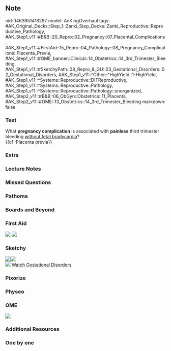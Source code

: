 ## Note
nid: 1463951418297
model: AnKingOverhaul
tags: #AK_Original_Decks::Step_1::Zanki_Step_Decks::Zanki_Reproductive::Reproductive_Pathology, #AK_Step1_v11::#B&B::20_Repro::02_Pregnancy::07_Placental_Complications, #AK_Step1_v11::#FirstAid::15_Repro::04_Pathology::08_Pregnancy_Complications::Placenta_Previa, #AK_Step1_v11::#OME_banner::Clinical::14_Obstetrics::14_3rd_Trimester_Bleeding, #AK_Step1_v11::#SketchyPath::08_Repro_&_GU::03_Gestational_Disorders::02_Gestational_Disorders, #AK_Step1_v11::^Other::^HighYield::1-HighYield, #AK_Step1_v11::^Systems::Reproductive::DITReproductive, #AK_Step1_v11::^Systems::Reproductive::Pathology, #AK_Step1_v11::^Systems::Reproductive::Pathology::unorganized, #AK_Step2_v11::#B&B::06_ObGyn::Obstetrics::11_Placenta, #AK_Step2_v11::#OME::13_Obstetrics::14_3rd_Trimester_Bleeding
markdown: false

### Text
<div>
  What <b>pregnancy complication</b> is associated with
  <b>painless</b> third trimester bleeding <u>without fetal
  bradycardia</u>?
</div>
<div>
  {{c1::Placenta previa}}
</div>

### Extra


### Lecture Notes


### Missed Questions


### Pathoma


### Boards and Beyond


### First Aid
<img src="tmpqftdu5.png"> <img src="tmpGJSArp.png">

### Sketchy
<div><img src=
"24.%20Placenta%20Previa%20Vaginal%20Bleeding%20Painless.jpg"><img src="22.%20Placenta%20Previa.jpg"></div><img src="Complete%20Sketch-30b62010dbe87287e08de7a4eb37922341c446c5_1566160514431.jpg">
<a href=
"https://dashboard.sketchy.com/study/medical/courses/medical-pathophysiology/units/medical-pathophysiology-reproductive-gu/videos/medical-pathophysiology-reproductive-and-gu-gestational-disorders-gestational-disorders?utm_source=anki&utm_medium=partnership&utm_campaign=february_update&utm_content=medical">
Watch Gestational Disorders</a>

### Pixorize


### Physeo


### OME
<div class="ome-widget">
  <a href=
  "https://onlinemeded.org/spa/obstetrics/3rd-trimester-bleeding/acquire?ref=anki">
  <img src="_OME_AnkiFlashcards_Lesson_5.png"></a>
</div>

### Additional Resources


### One by one

